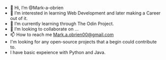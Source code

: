 - 👋 Hi, I’m @Mark-a-obrien
- 👀 I’m interested in learning Web Development and later making a Career out of it.
- 🌱 I’m currently learning through The Odin Project.
- 💞️ I’m looking to collaborate on ...
- 📫 How to reach me Mark.a.obrien00@gmail.com
- I'm looking for any open-source projects that a begin could contribute to. 
- I have basic expeience with Python and Java.

<!---
Mark-a-obrien/Mark-a-obrien is a ✨ special ✨ repository because its `README.md` (this file) appears on your GitHub profile.
You can click the Preview link to take a look at your changes.
--->
